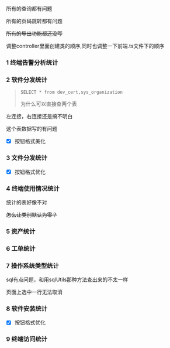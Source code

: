 所有的查询都有问题

所有的页码跳转都有问题

~~所有的导出功能都还没写~~

调整controller里面创建类的顺序,同时也调整一下前端.ts文件下的顺序

### 1 终端告警分析统计

### 2 软件分发统计

> `SELECT * from dev_cert,sys_organization`
>
> 为什么可以直接查两个表

左连接，右连接还是搞不明白

这个表数据写的有问题

- [x] 按钮格式美化

### 3 文件分发统计

- [x] 按钮格式优化

### 4 终端使用情况统计

统计的表好像不对

~~怎么让类别默认为零？~~

### 5 资产统计

### 6 工单统计

### 7 操作系统类型统计

sql有点问题，和用sqlUtils那种方法查出来的不太一样

页面上选中一行无法取消

### 8 软件安装统计

- [x] 按钮格式优化

### 9 终端访问统计

